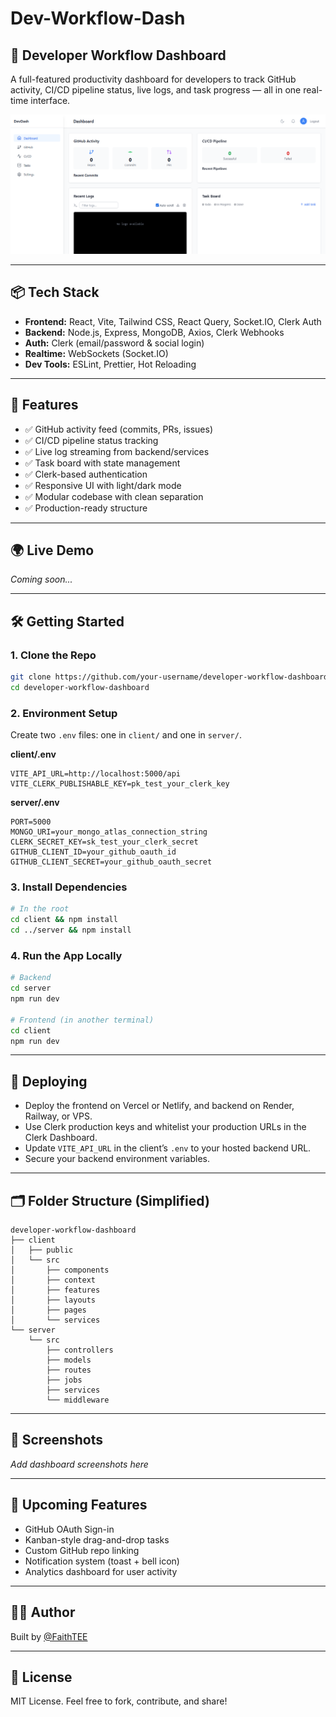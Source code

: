 # Dev-Workflow-Dash

## 🚀 Developer Workflow Dashboard

A full-featured productivity dashboard for developers to track GitHub activity, CI/CD pipeline status, live logs, and task progress — all in one real-time interface.

![Dashboard Preview](/client/public/image/image.png)

---

## 📦 Tech Stack

- **Frontend:** React, Vite, Tailwind CSS, React Query, Socket.IO, Clerk Auth  
- **Backend:** Node.js, Express, MongoDB, Axios, Clerk Webhooks  
- **Auth:** Clerk (email/password & social login)  
- **Realtime:** WebSockets (Socket.IO)  
- **Dev Tools:** ESLint, Prettier, Hot Reloading

---

## 🔐 Features

- ✅ GitHub activity feed (commits, PRs, issues)
- ✅ CI/CD pipeline status tracking
- ✅ Live log streaming from backend/services
- ✅ Task board with state management
- ✅ Clerk-based authentication
- ✅ Responsive UI with light/dark mode
- ✅ Modular codebase with clean separation
- ✅ Production-ready structure

---

## 🌍 Live Demo

_Coming soon..._

---

## 🛠️ Getting Started

### 1. Clone the Repo

```bash
git clone https://github.com/your-username/developer-workflow-dashboard.git
cd developer-workflow-dashboard
```

### 2. Environment Setup

Create two `.env` files: one in `client/` and one in `server/`.

**client/.env**
```
VITE_API_URL=http://localhost:5000/api
VITE_CLERK_PUBLISHABLE_KEY=pk_test_your_clerk_key
```

**server/.env**
```
PORT=5000
MONGO_URI=your_mongo_atlas_connection_string
CLERK_SECRET_KEY=sk_test_your_clerk_secret
GITHUB_CLIENT_ID=your_github_oauth_id
GITHUB_CLIENT_SECRET=your_github_oauth_secret
```

### 3. Install Dependencies

```bash
# In the root
cd client && npm install
cd ../server && npm install
```

### 4. Run the App Locally

```bash
# Backend
cd server
npm run dev

# Frontend (in another terminal)
cd client
npm run dev
```

---

## 🚀 Deploying

- Deploy the frontend on Vercel or Netlify, and backend on Render, Railway, or VPS.
- Use Clerk production keys and whitelist your production URLs in the Clerk Dashboard.
- Update `VITE_API_URL` in the client’s `.env` to your hosted backend URL.
- Secure your backend environment variables.

---

## 🗂️ Folder Structure (Simplified)

```
developer-workflow-dashboard
├── client
│   ├── public
│   └── src
│       ├── components
│       ├── context
│       ├── features
│       ├── layouts
│       ├── pages
│       └── services
└── server
    └── src
        ├── controllers
        ├── models
        ├── routes
        ├── jobs
        ├── services
        └── middleware
```

---

## 📸 Screenshots

_Add dashboard screenshots here_

---

## 📅 Upcoming Features

- GitHub OAuth Sign-in
- Kanban-style drag-and-drop tasks
- Custom GitHub repo linking
- Notification system (toast + bell icon)
- Analytics dashboard for user activity

---

## 👨‍💻 Author

Built by [@FaithTEE](https://github.com/FaithTEE)

---

## 📝 License

MIT License. Feel free to fork, contribute, and share!
